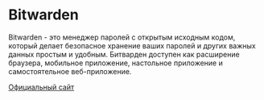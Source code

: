 # Bitwarden

Bitwarden - это менеджер паролей с открытым исходным кодом, который делает безопасное хранение ваших паролей и
других важных данных простым и удобным. Битварден доступен как расширение браузера, мобильное приложение,
настольное приложение и самостоятельное веб-приложение.

[Официальный сайт](https://bitwarden.com/)
